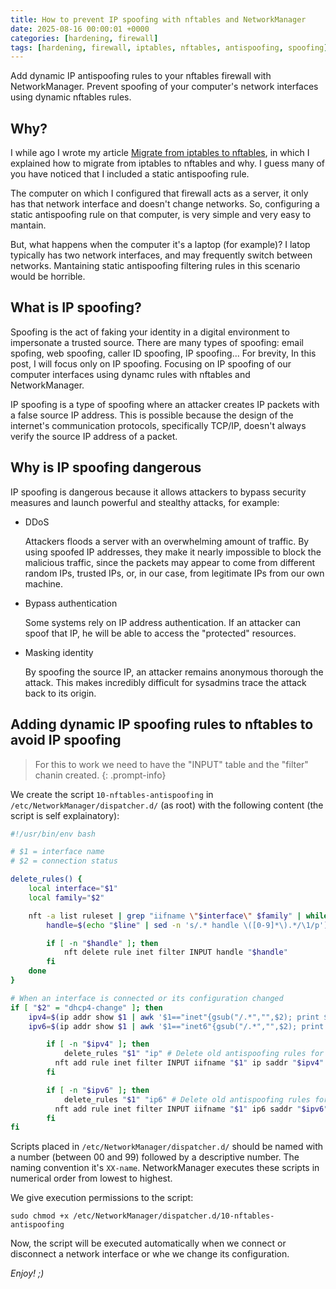 ```yaml
---
title: How to prevent IP spoofing with nftables and NetworkManager
date: 2025-08-16 00:00:01 +0000
categories: [hardening, firewall]
tags: [hardening, firewall, iptables, nftables, antispoofing, spoofing]
---
```


Add dynamic IP antispoofing rules to your nftables firewall with NetworkManager.
Prevent spoofing of your computer's network interfaces using dynamic nftables rules.

## Why?

I while ago I wrote my article [Migrate from iptables to nftables](https://rubenhortas.github.io/posts/migrate-iptables-nftables/), in which I explained how to migrate from iptables to nftables and why.
I guess many of you have noticed that I included a static antispoofing rule.

The computer on which I configured that firewall acts as a server, it only has that network interface and doesn't change networks.
So, configuring a static antispoofing rule on that computer, is very simple and very easy to mantain.

But, what happens when the computer it's a laptop (for example)?
I latop typically has two network interfaces, and may frequently switch between networks.
Mantaining static antispoofing filtering rules in this scenario would be horrible.

## What is IP spoofing?

Spoofing is the act of faking your identity in a digital environment to impersonate a trusted source.
There are many types of spoofing: email spofing, web spoofing, caller ID spoofing, IP spoofing...
For brevity, In this post, I will focus only on IP spoofing.
Focusing on IP spoofing of our computer interfaces using dynamc rules with nftables and NetworkManager.

IP spoofing is a type of spoofing where an attacker creates IP packets with a false source IP address.
This is possible because the design of the internet's communication protocols, specifically TCP/IP, doesn't always verify the source IP address of a packet.

## Why is IP spoofing dangerous

IP spoofing is dangerous because it allows attackers to bypass security measures and launch powerful and stealthy attacks, for example:

* DDoS

  Attackers floods a server with an overwhelming amount of traffic.
  By using spoofed IP addresses, they make it nearly impossible to block the malicious traffic, since the packets may appear to come from different random IPs, trusted IPs, or, in our case, from legitimate IPs from our own machine.

* Bypass authentication

  Some systems rely on IP address authentication.
  If an attacker can spoof that IP, he will be able to access the "protected" resources.

* Masking identity

  By spoofing the source IP, an attacker remains anonymous thorough the attack.
  This makes incredibly difficult for sysadmins trace the attack back to its origin.

## Adding dynamic IP spoofing rules to nftables to avoid IP spoofing

> For this to work we need to have the "INPUT" table and the "filter" chanin created.
{: .prompt-info}

We create the script `10-nftables-antispoofing` in `/etc/NetworkManager/dispatcher.d/` (as root) with the following content (the script is self explainatory):

```bash
#!/usr/bin/env bash

# $1 = interface name
# $2 = connection status

delete_rules() {
    local interface="$1"
    local family="$2"

    nft -a list ruleset | grep "iifname \"$interface\" $family" | while read -r line; do
        handle=$(echo "$line" | sed -n 's/.* handle \([0-9]*\).*/\1/p')

        if [ -n "$handle" ]; then
            nft delete rule inet filter INPUT handle "$handle"
        fi
    done
}

# When an interface is connected or its configuration changed
if [ "$2" = "dhcp4-change" ]; then
	ipv4=$(ip addr show $1 | awk '$1=="inet"{gsub("/.*","",$2); print $2; next}')
	ipv6=$(ip addr show $1 | awk '$1=="inet6"{gsub("/.*","",$2); print $2; next}')

    	if [ -n "$ipv4" ]; then
    		delete_rules "$1" "ip" # Delete old antispoofing rules for the interface and family
    	  nft add rule inet filter INPUT iifname "$1" ip saddr "$ipv4" drop # Add new antispoofing rules
    	fi

    	if [ -n "$ipv6" ]; then
    		delete_rules "$1" "ip6" # Delete old antispoofing rules for the interface and family
    	  nft add rule inet filter INPUT iifname "$1" ip6 saddr "$ipv6" drop # Add new antispoofing rules
    	fi
fi
```

Scripts placed in `/etc/NetworkManager/dispatcher.d/` should be named with a number (between 00 and 99) followed by a descriptive number.
The naming convention it's `XX-name`.
NetworkManager executes these scripts in numerical order from lowest to highest.

We give execution permissions to the script:

`sudo chmod +x /etc/NetworkManager/dispatcher.d/10-nftables-antispoofing`

Now, the script will be executed automatically when we connect or disconnect a network interface or whe we change its configuration.

*Enjoy! ;)*
